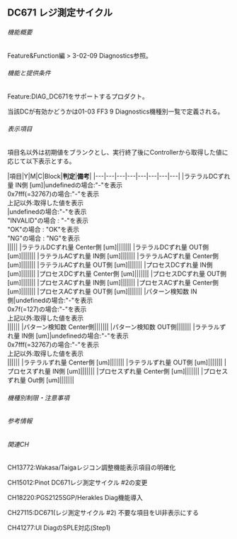 ## DC671 レジ測定サイクル 

###### 機能概要

Feature&Function編 > 3-02-09 Diagnostics参照。

###### 機能と提供条件

Feature:DIAG\_DC671をサポートするプロダクト。

当該DCが有効かどうかは01-03 FF3 9 Diagnostics機種別一覧で定義される。

###### 表示項目

項目名以外は初期値をブランクとし、実行終了後にControllerから取得した値に応じて以下表示とする。

|項目|Y|M|C|Block|**判定**|**備考**|
|---|---|---|---|---|---|---|---|
|ラテラルDCずれ量 IN側 [um]|undefinedの場合:&quot;-&quot;を表示<br/>0x7fff(=32767)の場合:&quot;-&quot;を表示<br/>上記以外:取得した値を表示<br/>|undefinedの場合:&quot;-&quot;を表示<br/>&quot;INVALID&quot;の場合 : &quot;-&quot;を表示<br/>&quot;OK&quot;の場合 : &quot;OK&quot;を表示<br/>&quot;NG&quot;の場合 : &quot;NG&quot;を表示<br/>|||||
|ラテラルDCずれ量 Center側 [um]|||||||
|ラテラルDCずれ量 OUT側 [um]|||||||
|ラテラルACずれ量 IN側 [um]|||||||
|ラテラルACずれ量 Center側 [um]|||||||
|ラテラルACずれ量 OUT側 [um]|||||||
|プロセスDCずれ量 IN側 [um]|||||||
|プロセスDCずれ量 Center側 [um]|||||||
|プロセスDCずれ量 OUT側 [um]|||||||
|プロセスACずれ量 IN側 [um]|||||||
|プロセスACずれ量 Center側 [um]|||||||
|プロセスACずれ量 OUT側 [um]|||||||
|パターン検知数 IN側|undefinedの場合:&quot;-&quot;を表示<br/>0x7f(=127)の場合:&quot;-&quot;を表示<br/>上記以外:取得した値を表示<br/>||||||
|パターン検知数 Center側|||||||
|パターン検知数 OUT側|||||||
|ラテラルずれ量 IN側 [um]|undefinedの場合:&quot;-&quot;を表示<br/>0x7fff(=32767)の場合:&quot;-&quot;を表示<br/>上記以外:取得した値を表示<br/>||||||
|ラテラルずれ量 Center側 [um]|||||||
|ラテラルずれ量 OUT側 [um]|||||||
|プロセスずれ量 IN側 [um]|||||||
|プロセスずれ量 Center側 [um]|||||||
|プロセスずれ量 Out側 [um]|||||||


###### 機種別制限・注意事項

###### 参考情報

###### 関連CH

CH13772:Wakasa/Taigaレジコン調整機能表示項目の明確化

CH15012:Pinot DC671レジ測定サイクル \#2の変更

CH18220:<RF3590>PGS2125SGP/Herakles Diag機能導入

CH27115:<PGS1253SGP>DC671(レジ測定サイクル \#2)
不要な項目をUI非表示にする

CH41277:UI DiagのSPLE対応(Step1)